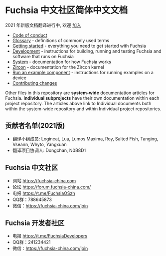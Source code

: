 # Fuchsia 中文社区简体中文文档

2021 年新版文档翻译进行中, 欢迎 [加入](https://fuchsia-china.com/2021-document-call-for-volunteers/)


 - [Code of conduct](/CODE_OF_CONDUCT.md)
 - [Glossary](glossary.md) - definitions of commonly used terms
 - [Getting started](/docs/get-started/README.md) - everything you need to get started with Fuchsia
 - [Development](development/README.md) - instructions for building, running and
   testing Fuchsia and software that runs on Fuchsia
 - [System](/docs/concepts/index.md) - documentation for how Fuchsia works
 - [Zircon](/docs/concepts/kernel/README.md) - documentation for the Zircon kernel
 - [Run an example component](/docs/development/run/run-examples.md) - instructions for running examples
   on a device
 - [Contributing changes](/CONTRIBUTING.md)

Other files in this repository are **system-wide** documentation articles for
Fuchsia. **Individual subprojects** have their own documentation within each
project repository. The articles above link to Individual documents both within
the system-wide repository and within Individual project repositories.

## 贡献者名单(2021版)
 - 翻译小组成员: Logincat, Lua, Lumos Maxima, Roy, Salted Fish, Tanging, Vseann, Whyto, Yangxuan
 - 翻译项目协调人: Dongchan, N0B8D1

## Fuchsia 中文社区
 
 - 网站  https://fuchsia-china.com
 - 论坛  https://forum.fuchsia-china.com/
 - 电报  https://t.me/FuchsiaOSzh
 - QQ群：788645873
 - 微信：https://fuchsia-china.com/join
 
 ## Fuchsia 开发者社区

 - 电报  https://t.me/FuchsiaDevelopers
 - QQ群：241234421
 - 微信：https://fuchsia-china.com/join

